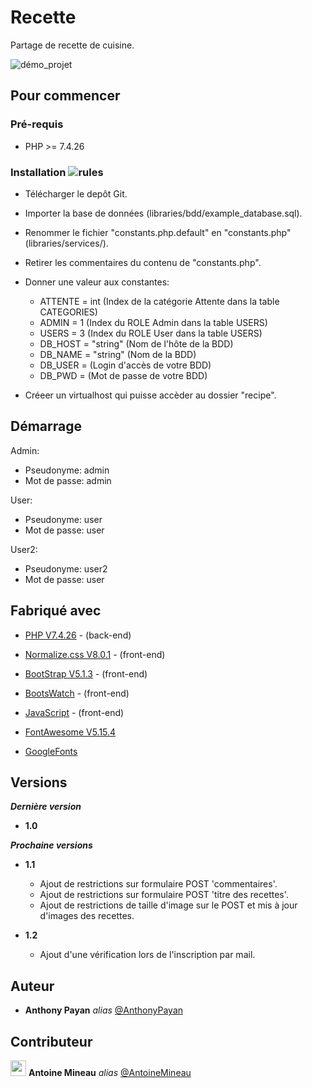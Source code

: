# Recette

Partage de recette de cuisine.

![démo_projet](https://user-images.githubusercontent.com/55577599/163473096-80a67e39-105e-4d66-b7f3-c9089066a9ab.gif)


## Pour commencer

### Pré-requis

- PHP >= 7.4.26

### Installation ![rules](https://user-images.githubusercontent.com/55577599/163479141-60984bbf-3e84-460e-b951-5643a4ad8368.png)


- Télécharger le depôt Git. 

- Importer la base de données (libraries/bdd/example_database.sql).

- Renommer le fichier "constants.php.default" en "constants.php" (libraries/services/).

- Retirer les commentaires du contenu de "constants.php".

- Donner une valeur aux constantes: 

  - ATTENTE = int (Index de la catégorie Attente dans la table CATEGORIES)
  - ADMIN = 1 (Index du ROLE Admin dans la table USERS)
  - USERS = 3 (Index du ROLE User dans la table USERS)
  - DB_HOST = "string" (Nom de l'hôte de la BDD)
  - DB_NAME = "string" (Nom de la BDD)
  - DB_USER = (Login d'accès de votre BDD)
  - DB_PWD  = (Mot de passe de votre BDD)
  
- Créeer un virtualhost qui puisse accèder au dossier "recipe".

## Démarrage

Admin:
- Pseudonyme: admin
- Mot de passe: admin

User:
- Pseudonyme: user
- Mot de passe: user

User2:
- Pseudonyme: user2
- Mot de passe: user


## Fabriqué avec

* [PHP V7.4.26](https://www.php.net/) - (back-end)

* [Normalize.css V8.0.1](https://necolas.github.io/normalize.css/) - (front-end)
* [BootStrap V5.1.3](https://getbootstrap.com/) - (front-end)
* [BootsWatch](https://bootswatch.com/) - (front-end)
* [JavaScript](https://bootswatch.com/) - (front-end)

* [FontAwesome V5.15.4](https://fontawesome.com/)
* [GoogleFonts](https://fonts.google.com/)


## Versions

**_Dernière version_**
- **1.0**

**_Prochaine versions_**
- **1.1** 
  - Ajout de restrictions sur formulaire POST 'commentaires'.
  - Ajout de restrictions sur formulaire POST 'titre des recettes'.
  - Ajout de restrictions de taille d'image sur le POST et mis à jour d'images des recettes. 
  
- **1.2**
  - Ajout d'une vérification lors de l'inscription par mail.
  
## Auteur

* **Anthony Payan** _alias_ [@AnthonyPayan](https://github.com/AnthonyPayan)

## Contributeur

<img src="https://user-images.githubusercontent.com/55577599/163478255-2c6bb2a4-2ba8-4d52-97ca-d6705ff84ea4.png" width=25px> **Antoine Mineau** _alias_ [@AntoineMineau](https://github.com/AntoineMineau) 

